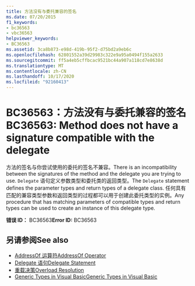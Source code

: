 ```yaml
---
title: 方法没有与委托兼容的签名
ms.date: 07/20/2015
f1_keywords:
- bc36563
- vbc36563
helpviewer_keywords:
- BC36563
ms.assetid: 3ca8b873-e98d-419b-95f2-d75bd2a9eb6c
ms.openlocfilehash: 62801552a39d29983c322e9a95a0494f155a2633
ms.sourcegitcommit: ff5a4eb5cffbcac9521bc44a907a118cd7e8638d
ms.translationtype: MT
ms.contentlocale: zh-CN
ms.lasthandoff: 10/17/2020
ms.locfileid: "92160413"
---
```

# <a name="bc36563-method-does-not-have-a-signature-compatible-with-the-delegate"></a><span data-ttu-id="b52f9-102">BC36563：方法没有与委托兼容的签名</span><span class="sxs-lookup"><span data-stu-id="b52f9-102">BC36563: Method does not have a signature compatible with the delegate</span></span>

<span data-ttu-id="b52f9-103">方法的签名与你尝试使用的委托的签名不兼容。</span><span class="sxs-lookup"><span data-stu-id="b52f9-103">There is an incompatibility between the signatures of the method and the delegate you are trying to use.</span></span> <span data-ttu-id="b52f9-104">`Delegate` 语句定义参数类型和委托类的返回类型。</span><span class="sxs-lookup"><span data-stu-id="b52f9-104">The `Delegate` statement defines the parameter types and return types of a delegate class.</span></span> <span data-ttu-id="b52f9-105">任何具有匹配的兼容类型参数和返回类型的过程都可以用于创建此委托类型的实例。</span><span class="sxs-lookup"><span data-stu-id="b52f9-105">Any procedure that has matching parameters of compatible types and return types can be used to create an instance of this delegate type.</span></span>

 <span data-ttu-id="b52f9-106">**错误 ID：** BC36563</span><span class="sxs-lookup"><span data-stu-id="b52f9-106">**Error ID:** BC36563</span></span>

## <a name="see-also"></a><span data-ttu-id="b52f9-107">另请参阅</span><span class="sxs-lookup"><span data-stu-id="b52f9-107">See also</span></span>

- [<span data-ttu-id="b52f9-108">AddressOf 运算符</span><span class="sxs-lookup"><span data-stu-id="b52f9-108">AddressOf Operator</span></span>](../operators/addressof-operator.md)
- [<span data-ttu-id="b52f9-109">Delegate 语句</span><span class="sxs-lookup"><span data-stu-id="b52f9-109">Delegate Statement</span></span>](../statements/delegate-statement.md)
- [<span data-ttu-id="b52f9-110">重载决策</span><span class="sxs-lookup"><span data-stu-id="b52f9-110">Overload Resolution</span></span>](../../programming-guide/language-features/procedures/overload-resolution.md)
- [<span data-ttu-id="b52f9-111">Generic Types in Visual Basic</span><span class="sxs-lookup"><span data-stu-id="b52f9-111">Generic Types in Visual Basic</span></span>](../../programming-guide/language-features/data-types/generic-types.md)
